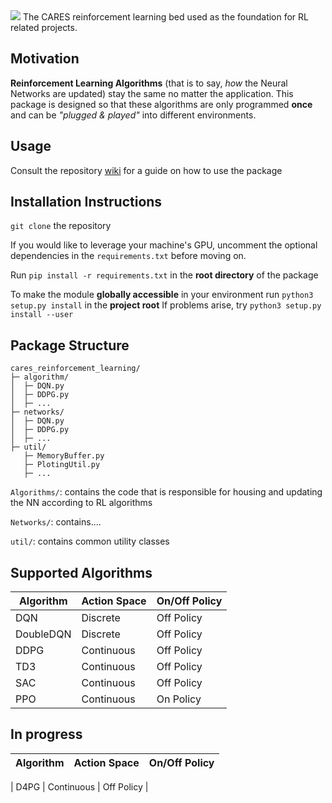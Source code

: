 <img src="https://drive.google.com/uc?export=view&id=1NpXB7lFONA2epIxdZFv5vfCTRRqt8A_9" />
The CARES reinforcement learning bed used as the foundation for RL related projects.

## Motivation
**Reinforcement Learning Algorithms** (that is to say, *how* the Neural Networks are updated) stay the same no matter the application. This package is designed so that these algorithms are only programmed **once** and can be *"plugged & played"* into different environments.

## Usage
Consult the repository [wiki](https://github.com/UoA-CARES/cares_reinforcement_learning/wiki) for a guide on how to use the package

## Installation Instructions
`git clone` the repository

If you would like to leverage your machine's GPU, uncomment the optional dependencies in the `requirements.txt` before moving on.

Run `pip install -r requirements.txt` in the **root directory** of the package

To make the module **globally accessible** in your environment run `python3 setup.py install` in the **project root**
If problems arise, try `python3 setup.py install --user`

## Package Structure

```
cares_reinforcement_learning/
├─ algorithm/
│  ├─ DQN.py
│  ├─ DDPG.py
│  ├─ ...
├─ networks/
│  ├─ DQN.py
│  ├─ DDPG.py
│  ├─ ...
├─ util/
   ├─ MemoryBuffer.py
   ├─ PlotingUtil.py
   ├─ ...
```
`Algorithms/`: contains the code that is responsible for housing and updating the NN according to RL algorithms

`Networks/`: contains....

`util/`: contains common utility classes

## Supported Algorithms
| Algorithm      | Action Space | On/Off Policy |
| ----------- | ----------- |----------- |
| DQN      | Discrete       | Off Policy       | 
| DoubleDQN   | Discrete        | Off Policy |
| DDPG   | Continuous        | Off Policy |
| TD3   | Continuous        | Off Policy |
| SAC   | Continuous        | Off Policy       |
| PPO      | Continuous       | On Policy       | 

## In progress
| Algorithm      | Action Space |  On/Off Policy |
| ----------- | ----------- | ----------- |

| D4PG   | Continuous        | Off Policy       |
 



